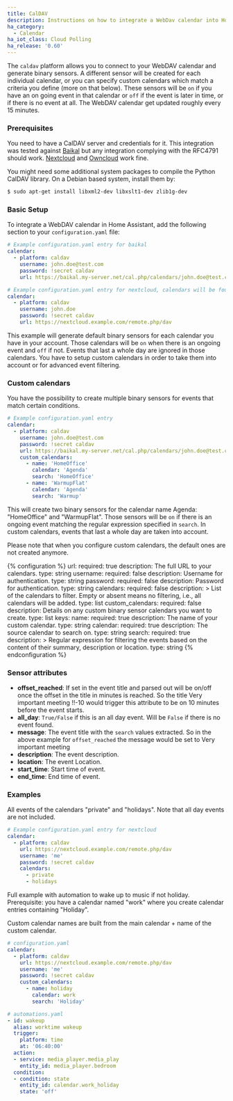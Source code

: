 ```yaml
---
title: CalDAV
description: Instructions on how to integrate a WebDav calendar into Home Assistant.
ha_category:
  - Calendar
ha_iot_class: Cloud Polling
ha_release: '0.60'
---
```


The `caldav` platform allows you to connect to your WebDAV calendar and generate
binary sensors. A different sensor will be created for each individual calendar,
or you can specify custom calendars which match a criteria you define (more on
that below). These sensors will be `on` if you have an on going event in that
calendar or `off` if the event is later in time, or if there is no event at all.
The WebDAV calendar get updated roughly every 15 minutes.

### Prerequisites

You need to have a CalDAV server and credentials for it. This integration was
tested against [Baikal](http://sabre.io/baikal/) but any integration complying
with the RFC4791 should work. [Nextcloud](https://nextcloud.com/)
and [Owncloud](https://owncloud.org/) work fine.

You might need some additional system packages to compile the
Python CalDAV library. On a Debian based system, install them by:

```bash
$ sudo apt-get install libxml2-dev libxslt1-dev zlib1g-dev
```

### Basic Setup

To integrate a WebDAV calendar in Home Assistant,
add the following section to your `configuration.yaml` file:

```yaml
# Example configuration.yaml entry for baikal
calendar:
  - platform: caldav
    username: john.doe@test.com
    password: !secret caldav
    url: https://baikal.my-server.net/cal.php/calendars/john.doe@test.com/default
```

```yaml
# Example configuration.yaml entry for nextcloud, calendars will be found automatically
calendar:
  - platform: caldav
    username: john.doe
    password: !secret caldav
    url: https://nextcloud.example.com/remote.php/dav
```

This example will generate default binary sensors for each calendar you have in
your account. Those calendars will be `on` when there is an ongoing event and
`off` if not. Events that last a whole day are ignored in those calendars.
You have to setup custom calendars in order to take them into account or for
advanced event filtering.

### Custom calendars

You have the possibility to create multiple binary
sensors for events that match certain conditions.

```yaml
# Example configuration.yaml entry
calendar:
  - platform: caldav
    username: john.doe@test.com
    password: !secret caldav
    url: https://baikal.my-server.net/cal.php/calendars/john.doe@test.com/default
    custom_calendars:
      - name: 'HomeOffice'
        calendar: 'Agenda'
        search: 'HomeOffice'
      - name: 'WarmupFlat'
        calendar: 'Agenda'
        search: 'Warmup'
```

This will create two binary sensors for the calendar name Agenda: "HomeOffice"
and "WarmupFlat". Those sensors will be `on` if there is an ongoing event
matching the regular expression specified in `search`.
In custom calendars, events that last a whole day are taken into account.

Please note that when you configure custom calendars,
the default ones are not created anymore.

{% configuration %}
url:
  required: true
  description: The full URL to your calendars.
  type: string
username:
  required: false
  description: Username for authentication.
  type: string
password:
  required: false
  description: Password for authentication.
  type: string
calendars:
  required: false
  description: >
    List of the calendars to filter.
    Empty or absent means no filtering, i.e., all calendars will be added.
  type: list
custom_calendars:
  required: false
  description: Details on any custom binary sensor calendars you want to create.
  type: list
  keys:
    name:
      required: true
      description: The name of your custom calendar.
      type: string
    calendar:
      required: true
      description: The source calendar to search on.
      type: string
    search:
      required: true
      description: >
        Regular expression for filtering the events based on
        the content of their summary, description or location.
      type: string
{% endconfiguration %}

### Sensor attributes

 - **offset_reached**: If set in the event title and parsed out will be on/off once the offset in the title in minutes is reached. So the title Very important meeting !!-10 would trigger this attribute to be on 10 minutes before the event starts.
 - **all_day**: `True/False` if this is an all day event. Will be `False` if there is no event found.
 - **message**: The event title with the `search` values extracted. So in the above example for `offset_reached` the message would be set to Very important meeting
 - **description**: The event description.
 - **location**: The event Location.
 - **start_time**: Start time of event.
 - **end_time**: End time of event.

### Examples

All events of the calendars "private" and "holidays". Note that all day events are not included.
```yaml
# Example configuration.yaml entry for nextcloud
calendar:
  - platform: caldav
    url: https://nextcloud.example.com/remote.php/dav
    username: 'me'
    password: !secret caldav
    calendars:
      - private
      - holidays
```

Full example with automation to wake up to music if not holiday.
Prerequisite: you have a calendar named "work" where
you create calendar entries containing "Holiday".

Custom calendar names are built from the
main calendar + name of the custom calendar.

```yaml
# configuration.yaml
calendar:
  - platform: caldav
    url: https://nextcloud.example.com/remote.php/dav
    username: 'me'
    password: !secret caldav
    custom_calendars:
      - name: holiday
        calendar: work
        search: 'Holiday'

# automations.yaml
- id: wakeup
  alias: worktime wakeup
  trigger:
    platform: time
    at: '06:40:00'
  action:
  - service: media_player.media_play
    entity_id: media_player.bedroom
  condition:
  - condition: state
    entity_id: calendar.work_holiday
    state: 'off'
```
